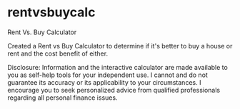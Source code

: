 # rentvsbuycalc
Rent Vs. Buy Calculator 

Created a Rent vs Buy Calculator to determine if it's better to buy a house or rent and the cost benefit of either. 

Disclosure: Information and the interactive calculator are made available to you as self-help tools for your independent use. I cannot and do not guarantee its accuracy or its applicability to your circumstances. I encourage you to seek personalized advice from qualified professionals regarding all personal finance issues.
